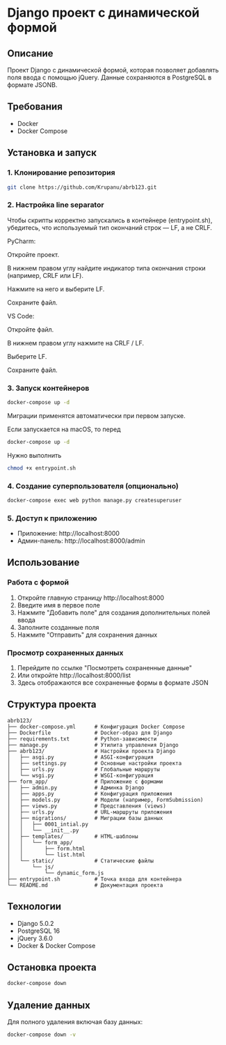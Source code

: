 # Django проект с динамической формой

## Описание
Проект Django с динамической формой, которая позволяет добавлять поля ввода с помощью jQuery. Данные сохраняются в PostgreSQL в формате JSONB.

## Требования
- Docker
- Docker Compose

## Установка и запуск

### 1. Клонирование репозитория
```bash
git clone https://github.com/Krupanu/abrb123.git
```

### 2. Настройка line separator

Чтобы скрипты корректно запускались в контейнере (entrypoint.sh), убедитесь, что используемый тип окончаний строк — LF, а не CRLF.

PyCharm:

Откройте проект.

В нижнем правом углу найдите индикатор типа окончания строки (например, CRLF или LF).

Нажмите на него и выберите LF.

Сохраните файл.

VS Code:

Откройте файл.

В нижнем правом углу нажмите на CRLF / LF.

Выберите LF.

Сохраните файл.

### 3. Запуск контейнеров
```bash
docker-compose up -d
```

Миграции применятся автоматически при первом запуске.

Если запускается на macOS, то перед 
```bash
docker-compose up -d
```
Нужно выполнить 
```bash
chmod +x entrypoint.sh
```

### 4. Создание суперпользователя (опционально)
```bash
docker-compose exec web python manage.py createsuperuser
```

### 5. Доступ к приложению
- Приложение: http://localhost:8000
- Админ-панель: http://localhost:8000/admin

## Использование

### Работа с формой
1. Откройте главную страницу http://localhost:8000
2. Введите имя в первое поле
3. Нажмите "Добавить поле" для создания дополнительных полей ввода
4. Заполните созданные поля
5. Нажмите "Отправить" для сохранения данных

### Просмотр сохраненных данных
1. Перейдите по ссылке "Посмотреть сохраненные данные"
2. Или откройте http://localhost:8000/list
3. Здесь отображаются все сохраненные формы в формате JSON

## Структура проекта
```
abrb123/
├── docker-compose.yml      # Конфигурация Docker Compose
├── Dockerfile              # Docker-образ для Django
├── requirements.txt        # Python-зависимости
├── manage.py               # Утилита управления Django
├── abrb123/                # Настройки проекта Django
│   ├── asgi.py             # ASGI-конфигурация
│   ├── settings.py         # Основные настройки проекта
│   ├── urls.py             # Глобальные маршруты
│   └── wsgi.py             # WSGI-конфигурация
├── form_app/               # Приложение с формами
│   ├── admin.py            # Админка Django
│   ├── apps.py             # Конфигурация приложения
│   ├── models.py           # Модели (например, FormSubmission)
│   ├── views.py            # Представления (views)
│   ├── urls.py             # URL-маршруты приложения
│   ├── migrations/         # Миграции базы данных
│   │   ├── 0001_intial.py
│   │   └── __init__.py
│   ├── templates/          # HTML-шаблоны
│   │   └── form_app/
│   │       ├── form.html
│   │       └── list.html
│   └── static/             # Статические файлы
│       └── js/
│           └── dynamic_form.js
├── entrypoint.sh           # Точка входа для контейнера
└── README.md               # Документация проекта

```

## Технологии
- Django 5.0.2
- PostgreSQL 16
- jQuery 3.6.0
- Docker & Docker Compose

## Остановка проекта
```bash
docker-compose down
```

## Удаление данных
Для полного удаления включая базу данных:
```bash
docker-compose down -v
```